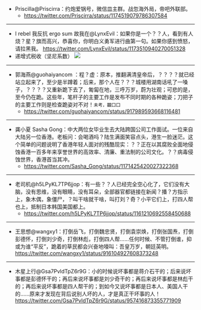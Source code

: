 - Priscilla@Priscirra：约炮爱锅号，微信皿主群。战忽海外局，帝吧外联部。
  - https://twitter.com/Priscirra/status/1174519079786307584
---
- I rebel 我反抗 ergo sum 故我在@LynxEvil：如果你是一个？？人，看到有人烧？星？旗而高兴，恭喜你，你明白义勇军进行曲第一句。如果你感到愤怒，请拉黑我。
https://twitter.com/LynxEvil/status/1173510940270051328
- 递增式税收（坚尼系数）
![](https://pbs.twimg.com/profile_banners/137192398/1530868480)
---
- 郭海燕@guohaiyancom
：程？虚：原本，推翻满清皇帝后，？？？？就已经站立起来了，至少是半蹲着；后来，那个人在？？？城楼用湖南话吼了一嗓子，？？？？又重新跪下去了，匍匐在地，三呼万岁，蔚为壮观；可悲的是，至今仍在跪。这些年，笔杆子的主要工作是发布不同时期的各种跪姿；刀把子的主要工作则是检查跪姿对不对！`未考，龖囗囗`
  - https://twitter.com/guohaiyancom/status/917989593668116481
---
- 龚小夏 Sasha Gong：中大两位女毕业生去大陆跨国公司工作面试。一位来自大陆另一位香港。老板问：会喝酒吗？陆生满面笑容点头，港生一脸迷茫。这个简单的问题说明了香港年轻人面对的残酷现实：？？正在以其腐败全面地侵蚀香港一百多年来享誉世界的高效率、清廉、重法制的公司文化。？？病毒侵蚀世界，香港首当其冲。
  - https://twitter.com/Sasha_Gong/status/1171425420027322368
---
- 老司机@h5LPyKL7TP6jjop：有一些？？人已经完全空心化了，它们没有大脑，没有思维，没有眼睛，没有耳朵，全部器官都链接在新闻？播？方指示上，象木偶，象僵尸，？叫干啥就干啥，叫打刘？奇？小平它们上，打四人帮也上，抵制日本韩国美国都上。
  - https://twitter.com/h5LPyKL7TP6jjop/status/1161210692558450688
---
- 王思想@wangxy1：打倒岳飞，打倒魏忠贤，打倒袁崇焕，打倒张国焘，打倒彭德怀，打倒刘少奇，打倒林彪，打倒四人帮……任何时候、不管打倒谁，抑或为谁“平反”，跪着的草民都会兴奋地嚎叫：吾皇万岁，朝廷英明。
https://twitter.com/wangxy1/status/916104927608373248
---
- 木星上行@Gsa7PvldTpZ6r9G：小的时候说坏事都是蒋介石干的；后来说坏事都是彭德怀干的；再后来说坏事都是刘少奇干的；再后来说坏事都是林彪干的；再后来说坏事都是四人帮干的；到如今又说坏事都是日本人、美国人干的……原来才发现在背后说别人坏的人，才是真正干坏事的人！
https://twitter.com/Gsa7PvldTpZ6r9G/status/957416873355771909